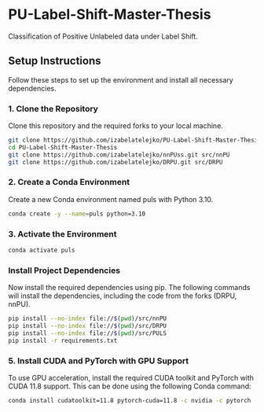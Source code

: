 # PU-Label-Shift-Master-Thesis

Classification of Positive Unlabeled data under Label Shift.

## Setup Instructions

Follow these steps to set up the environment and install all necessary dependencies.

### 1. Clone the Repository

Clone this repository and the required forks to your local machine.

```bash
git clone https://github.com/izabelatelejko/PU-Label-Shift-Master-Thesis.git
cd PU-Label-Shift-Master-Thesis
git clone https://github.com/izabelatelejko/nnPUss.git src/nnPU
git clone https://github.com/izabelatelejko/DRPU.git src/DRPU
```

### 2. Create a Conda Environment

Create a new Conda environment named puls with Python 3.10.

```bash
conda create -y --name=puls python=3.10
```

### 3. Activate the Environment

```bash
conda activate puls
```

### Install Project Dependencies

Now install the required dependencies using pip. The following commands will install the dependencies, including the code from the forks (DRPU, nnPU).

```bash
pip install --no-index file://$(pwd)/src/nnPU
pip install --no-index file://$(pwd)/src/DRPU
pip install --no-index file://$(pwd)/src/PULS
pip install -r requirements.txt
```

### 5.  Install CUDA and PyTorch with GPU Support

To use GPU acceleration, install the required CUDA toolkit and PyTorch with CUDA 11.8 support. This can be done using the following Conda command:

```bash
conda install cudatoolkit=11.8 pytorch-cuda=11.8 -c nvidia -c pytorch -c conda-forge
```
